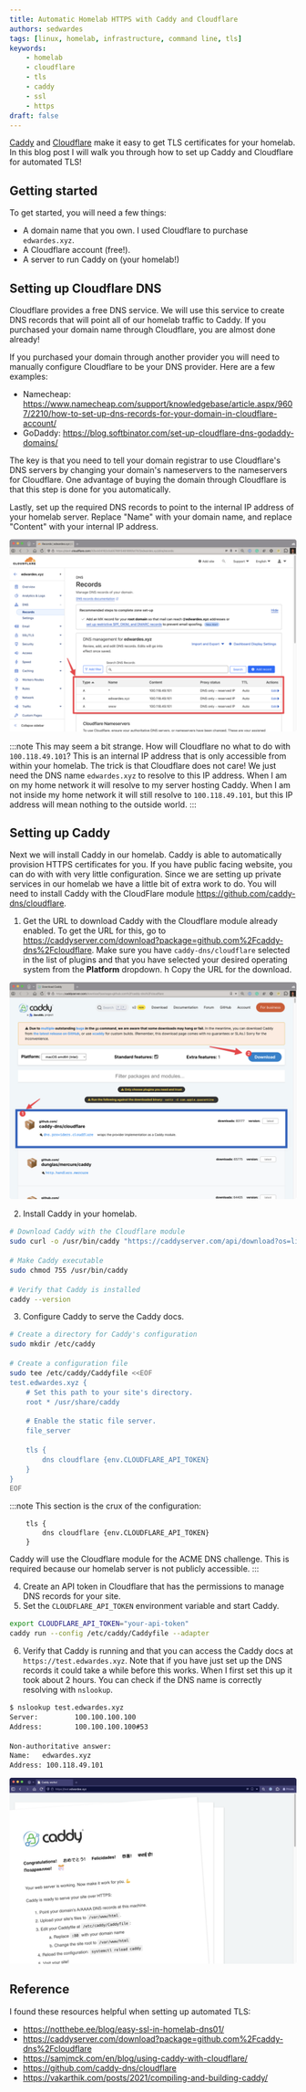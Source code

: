```yaml
---
title: Automatic Homelab HTTPS with Caddy and Cloudflare
authors: sedwardes
tags: [linux, homelab, infrastructure, command line, tls]
keywords:
    - homelab
    - cloudflare
    - tls
    - caddy
    - ssl
    - https
draft: false
---
```


[Caddy](https://caddyserver.com) and [Cloudflare](https://www.cloudflare.com/application-services/products/dns/) make it easy to get TLS certificates for your homelab. In this blog post I will walk you through how to set up Caddy and Cloudflare for automated TLS!

<!--truncate-->

## Getting started

To get started, you will need a few things:

- A domain name that you own. I used Cloudflare to purchase `edwardes.xyz`.
- A Cloudflare account (free!).
- A server to run Caddy on (your homelab!)

## Setting up Cloudflare DNS

Cloudflare provides a free DNS service. We will use this service to create DNS records that will point all of our homelab traffic to Caddy. If you purchased your domain name through Cloudflare, you are almost done already!

If you purchased your domain through another provider you will need to manually configure Cloudflare to be your DNS provider. Here are a few examples:

- Namecheap: <https://www.namecheap.com/support/knowledgebase/article.aspx/9607/2210/how-to-set-up-dns-records-for-your-domain-in-cloudflare-account/>
- GoDaddy: <https://blog.softbinator.com/set-up-cloudflare-dns-godaddy-domains/>

The key is that you need to tell your domain registrar to use Cloudflare's DNS servers by changing your domain's nameservers to the nameservers for Cloudflare. One advantage of buying the domain through Cloudflare is that this step is done for you automatically.

Lastly, set up the required DNS records to point to the internal IP address of your homelab server. Replace "Name" with your domain name, and replace "Content" with your internal IP address.

![Cloudflare DNS records](./imgs/cloudflare-dns-records.png)

:::note
This may seem a bit strange. How will Cloudflare no what to do with `100.118.49.101`? This is an internal IP address that is only accessible from within your homelab. The trick is that Cloudflare does not care! We just need the DNS name `edwardes.xyz` to resolve to this IP address. When I am on my home network it will resolve to my server hosting Caddy. When I am not inside my home network it will still resolve to `100.118.49.101`, but this IP address will mean nothing to the outside world.
:::


## Setting up Caddy

Next we will install Caddy in our homelab. Caddy is able to automatically provision HTTPS certificates for you. If you have public facing website, you can do with with very little configuration. Since we are setting up private services in our homelab we have a little bit of extra work to do. You will need to install Caddy with the CloudFlare module <https://github.com/caddy-dns/cloudflare>.

1. Get the URL to download Caddy with the Cloudflare module already enabled. To get the URL for this, go to <https://caddyserver.com/download?package=github.com%2Fcaddy-dns%2Fcloudflare>. Make sure you have `caddy-dns/cloudflare` selected in the list of plugins and that you have selected your desired operating system from the **Platform** dropdown.  h Copy the URL for the download.

![Caddy download page](./imgs/caddy-download.png)

2. Install Caddy in your homelab.

```bash
# Download Caddy with the Cloudflare module
sudo curl -o /usr/bin/caddy "https://caddyserver.com/api/download?os=linux&arch=arm64&p=github.com%2Fcaddy-dns%2Fcloudflare&idempotency=65109249937188"

# Make Caddy executable
sudo chmod 755 /usr/bin/caddy

# Verify that Caddy is installed
caddy --version
```

3. Configure Caddy to serve the Caddy docs.

```bash
# Create a directory for Caddy's configuration
sudo mkdir /etc/caddy

# Create a configuration file
sudo tee /etc/caddy/Caddyfile <<EOF
test.edwardes.xyz {
	# Set this path to your site's directory.
	root * /usr/share/caddy

	# Enable the static file server.
	file_server

	tls {
		dns cloudflare {env.CLOUDFLARE_API_TOKEN}
	}
}
EOF
```

:::note
This section is the crux of the configuration:

```caddy
	tls {
		dns cloudflare {env.CLOUDFLARE_API_TOKEN}
	}
```

Caddy will use the Cloudflare module for the ACME DNS challenge. This is required because our homelab server is not publicly accessible.
:::

4. Create an API token in Cloudflare that has the permissions to manage DNS records for your site.
5. Set the `CLOUDFLARE_API_TOKEN` environment variable and start Caddy.

```bash
export CLOUDFLARE_API_TOKEN="your-api-token"
caddy run --config /etc/caddy/Caddyfile --adapter
```

6. Verify that Caddy is running and that you can access the Caddy docs at `https://test.edwardes.xyz`. Note that if you have just set up the DNS records it could take a while before this works. When I first set this up it took about 2 hours. You can check if the DNS name is correctly resolving with `nslookup`.

```bash
$ nslookup test.edwardes.xyz
Server:         100.100.100.100
Address:        100.100.100.100#53

Non-authoritative answer:
Name:   edwardes.xyz
Address: 100.118.49.101
```

![Caddy is working!](./imgs/working-example.png)

## Reference

I found these resources helpful when setting up automated TLS:

- <https://notthebe.ee/blog/easy-ssl-in-homelab-dns01/>
- <https://caddyserver.com/download?package=github.com%2Fcaddy-dns%2Fcloudflare>
- <https://samjmck.com/en/blog/using-caddy-with-cloudflare/>
- <https://github.com/caddy-dns/cloudflare>
- <https://vakarthik.com/posts/2021/compiling-and-building-caddy/>